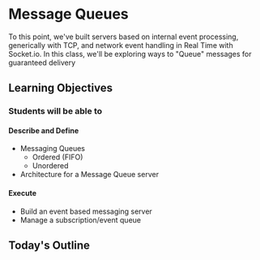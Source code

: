 # Message Queues

To this point, we've built servers based on internal event processing, generically with TCP, and network event handling in Real Time with Socket.io. In this class, we'll be exploring ways to "Queue" messages for guaranteed delivery

## Learning Objectives

### Students will be able to

#### Describe and Define

- Messaging Queues
  - Ordered (FIFO)
  - Unordered
- Architecture for a Message Queue server

#### Execute

- Build an event based messaging server
- Manage a subscription/event queue

## Today's Outline

<!-- To Be Completed By Instructor -->
